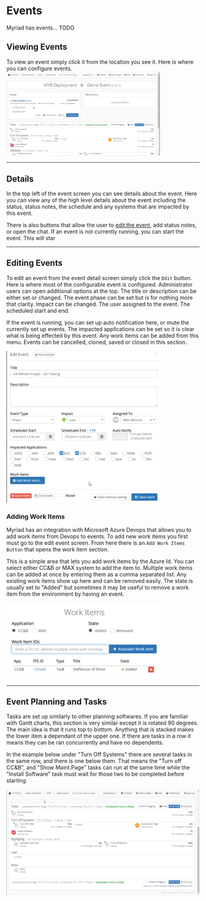 # Events
Myriad has events... TODO

## Viewing Events
To view an event simply click it from the location you see it. Here is where you can configure events. 
<img src="Media/Events-View.png" width="400">

---
## Details
In the top left of the event screen you can see details about the event. Here you can view any of the high level details about the event including the status, status notes, the schedule and any systems that are impacted by this event.

There is also buttons that allow the user to [edit the event](#Editing-Events), add status notes, or open the chat. If an event is not currently running, you can start the event. This will star

---
## Editing Events
To edit an event from the event detail screen simply click the `Ddit` button. Here is where most of the configurable event is configured.
Administrator users can open additional options at the top. The title or description can be either set or changed. The event phase can be set but is for nothing more that clarity. Impact can be changed. The user assigned to the event. The scheduled start and end. 

If the event is running, you can set up auto notification here, or mute the currently set up events. The impacted applications can be set so it is clear what is being effected by this event. Any work items can be added from this menu. Events can be cancelled, cloned, saved or closed in this section.

<img src="Media/Events-Edit.png" width="400">

### Adding Work Items
Myriad has an integration with Microsoft Azure Devops that allows you to add work items from Devops to events. To add new work items you first must go to the edit event screen. From here there is an `Add Work Items Button` that opens the work item section. 

This is a simple area that lets you add work items by the Azure Id. You can select either CC&B or MAX system to add the item to. Multiple work items can be added at once by entering them as a comma separated list. Any existing work items show up here and can be removed easily. The state is usually set to "Added" but sometimes it may be useful to remove a work item from the environment by having an event.

<img src="Media/Events-Add-Work-Items.png" width="400">

---
## Event Planning and Tasks
Tasks are set up similarly to other planning softwares. If you are familiar with Gantt charts, this section is very similar except it is rotated 90 degrees. The main idea is that it runs top to bottom. Anything that is stacked makes the lower item a dependant of the upper one. If there are tasks in a row it means they can be ran concurrently and have no dependents. 

In the example below under "Turn Off Systems" there are several tasks in the same row, and there is one below them. That means the "Turn off CC&B", and "Show Maint.Page" tasks can run at the same time while the "Install Software" task must wait for those two to be completed before starting.

<img src="Media/Event-Tasks.png">
